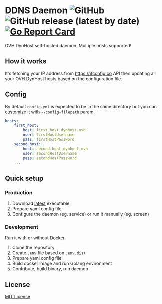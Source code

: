 # DDNS Daemon ![GitHub](https://img.shields.io/github/license/nmapx/ddns-daemon?style=flat) ![GitHub release (latest by date)](https://img.shields.io/github/v/release/nmapx/ddns-daemon?style=flat) [![Go Report Card](https://goreportcard.com/badge/github.com/nmapx/ddns-daemon)](https://goreportcard.com/report/github.com/nmapx/ddns-daemon)

OVH DynHost self-hosted daemon. Multiple hosts supported!

## How it works

It's fetching your IP address from https://ifconfig.co API then updating all your OVH 
DynHost hosts based on the configuration file.

## Config

By default `config.yml` is expected to be in the same directory but you can customize
it with `--config-filepath` param.

```yaml
hosts:
    first_host:
        host: first.host.dynhost.ovh
        user: firstHostUsername
        pass: firstHostPassword
    second_host:
        host: second.host.dynhost.ovh
        user: secondHostUsername
        pass: secondHostPassword
    ...
```

## Quick setup

### Production

1. Download [latest](https://github.com/nmapx/ddns-daemon/releases/latest) executable
2. Prepare yaml config file
3. Configure the daemon (eg. service) or run it manually (eg. screen)

### Development

Run it with or without Docker.

1. Clone the repository
2. Create `.env` file based on `.env.dist`
3. Prepare yaml config file
4. Build docker image and run Golang environment
5. Contribute, build binary, run daemon

## License

[MIT License](./LICENSE)
